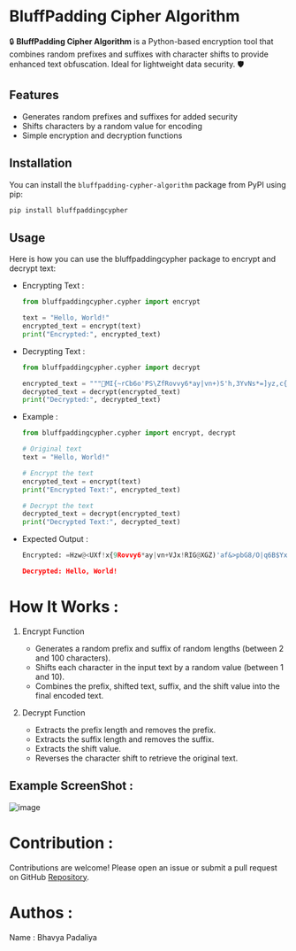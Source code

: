 # BluffPadding Cipher Algorithm

🔒 **BluffPadding Cipher Algorithm** is a Python-based encryption tool that combines random prefixes and suffixes with character shifts to provide enhanced text obfuscation. Ideal for lightweight data security. 🛡️

## Features

- Generates random prefixes and suffixes for added security
- Shifts characters by a random value for encoding
- Simple encryption and decryption functions

## Installation

You can install the `bluffpadding-cypher-algorithm` package from PyPI using pip:

```sh
pip install bluffpaddingcypher
```

## Usage

Here is how you can use the bluffpaddingcypher package to encrypt and decrypt text:

- Encrypting Text :

    ```python
    from bluffpaddingcypher.cypher import encrypt

    text = "Hello, World!"
    encrypted_text = encrypt(text)
    print("Encrypted:", encrypted_text)
    ```
- Decrypting Text : 

    ```python
    from bluffpaddingcypher.cypher import decrypt

    encrypted_text = """MI{~rCb6o'PS\ZfRovvy6*ay|vn+)S'h,3YvNs*=]yz,c{]SWeC5^.:syM|Xt}^$I(G9%W:NL]b?VTLZ+-OY3_$},Lf?*p<=L5F0T6S~'Bkhv82S"""  # Use the output from the encryption step
    decrypted_text = decrypt(encrypted_text)
    print("Decrypted:", decrypted_text)
    ```

- Example : 

    ```python
    from bluffpaddingcypher.cypher import encrypt, decrypt

    # Original text
    text = "Hello, World!"

    # Encrypt the text
    encrypted_text = encrypt(text)
    print("Encrypted Text:", encrypted_text)

    # Decrypt the text
    decrypted_text = decrypt(encrypted_text)
    print("Decrypted Text:", decrypted_text)
    ```

- Expected Output : 

    ```python
    Encrypted: =Hzw@<UXf!x{9Rovvy6*ay|vn+VJx!RIG@XGZ)'af&>pbG8/O|q6B$YxP"\nP*fbI)/xUd$pf!do2

    Decrypted: Hello, World!
    ```

# How It Works :

1. Encrypt Function

    - Generates a random prefix and suffix of random lengths (between 2 and 100 characters).
    - Shifts each character in the input text by a random value (between 1 and 10).
    - Combines the prefix, shifted text, suffix, and the shift value into the final encoded text.

2. Decrypt Function

    - Extracts the prefix length and removes the prefix.
    - Extracts the suffix length and removes the suffix.
    - Extracts the shift value.
    - Reverses the character shift to retrieve the original text.
      
## Example ScreenShot : 

![image](https://github.com/neuqs90/bluffpadding-cypher-algorithm/assets/166356026/0ac613fb-0c2c-4b1f-94a5-dedd5b94be48)

# Contribution : 

Contributions are welcome! Please open an issue or submit a pull request on GitHub [Repository](https://github.com/neuqs90/bluffpadding-cypher-algorithm.git).

# Authos : 

Name : Bhavya Padaliya
